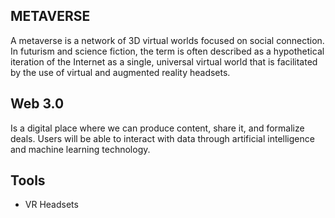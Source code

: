 ## METAVERSE
A metaverse is a network of 3D virtual worlds focused on social connection. 
In futurism and science fiction, the term is often described as a hypothetical iteration of the Internet as a single, universal virtual world that is facilitated by the use of virtual and augmented reality headsets.

## Web 3.0 
Is a digital place where we can produce content, share it, and formalize deals. Users will be able to interact with data through artificial intelligence and machine learning technology.

## Tools 
- VR Headsets
